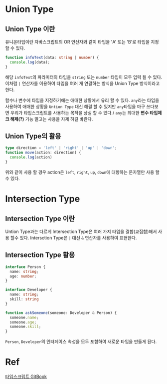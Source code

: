 # Union Type
## Union Type 이란
유니온타입이란 자바스크립트의 OR 연산자와 같이 타입을 'A' 또는 'B'로 타입을 지정 할 수 있다.
```typescript
function infoText(data: string | number) {
  console.log(data);
}
```
해당 `infoText`의 파라미터의 타입을 `string` 또는 `number` 타입이 모두 입력 될 수 있다.
이처럼 `|` 연산자를 이용하여 타입을 여러 개 연결하는 방식을 Union Type 방식이라고 한다.

함수나 변수에 타입을 지정하기에는 애매한 상황에서 유리 할 수 있다. `any`라는 타입을 사용하여 애매한 상황을 `Untion Type` 대신 해결 할 수 있지만 `any`타입을 마구 쓰다보면 우리가 타입스크립트를 사용하는 목적을 상실 할 수 있다./
`any`는 최대한 **변수 타입체크 해제(?)** 기능 말고는 사용을 자제 하길 바란다.

## Union Type의 활용
```typescript
type direction = 'left' | 'right' | 'up' | 'down';
function move(action: direction) {
  console.log(action)
}
```
위와 같이 사용 할 경우 action은 `left`, `right`, `up`, `down`에 대항하는 문자열만 사용 할 수 있다.

# Intersection Type
## Intersection Type 이란
Untion Type과는 다르게 Intersection Type은 여러 가지 타입을 결합(교집합)해서 사용 할수 있다.
Intersction Type은 `|` 대신 `&` 연산자를 사용하여 표현한다.

## Intersection Type 활용
```typescript
interface Person {
  name: string;
  age: number;
}

interface Developer {
  name: string;
  skill: string
}

function askSomeone(someone: Developer & Person) {
  someone.name;
  someone.age;
  someone.skill;
}
```
`Person`, `Developer`의 인터페이스 속성을 모두 포함하여 새로운 타입을 만들게 된다.


# Ref
[타입스크립트 GitBook](https://typescript-kr.github.io/pages/unions-and-intersections.html)
